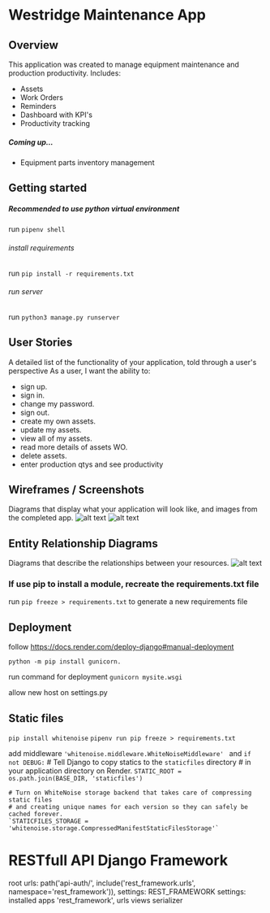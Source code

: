 # Westridge Maintenance App

## Overview
This application was created to manage equipment maintenance and production productivity. Includes:
  - Assets
  - Work Orders
  - Reminders
  - Dashboard with KPI's
  - Productivity tracking
  ##### Coming up...
  - Equipment parts inventory management

## Getting started
##### Recommended to use python virtual environment
run `pipenv shell`
###### install requirements
run `pip install -r requirements.txt`
###### run server
run `python3 manage.py runserver`

## User Stories
A detailed list of the functionality of your application, told through a user's perspective
As a user, I want the ability to:
  - sign up.
  - sign in. 
  - change my password. 
  - sign out. 
  - create my own assets. 
  - update my assets. 
  - view all of my assets. 
  - read more details of assets WO. 
  - delete assets. 
  - enter production qtys and see productivity

## Wireframes / Screenshots
Diagrams that display what your application will look like, and images from the completed app.
![alt text](media/login.png)
![alt text](media/register.png)
## Entity Relationship Diagrams 
Diagrams that describe the relationships between your resources.
![alt text](media/ERD.png)

### If use pip to install a module, recreate the requirements.txt file

run `pip freeze > requirements.txt` to generate a new requirements file

## Deployment

follow https://docs.render.com/deploy-django#manual-deployment

`python -m pip install gunicorn.`

run command for deployment
`gunicorn mysite.wsgi`

allow new host on settings.py

## Static files

`pip install whitenoise`
`pipenv run pip freeze > requirements.txt`

add middleware
`'whitenoise.middleware.WhiteNoiseMiddleware' `
and
`if not DEBUG:`
    # Tell Django to copy statics to the `staticfiles` directory
    # in your application directory on Render.
    `STATIC_ROOT = os.path.join(BASE_DIR, 'staticfiles')`

    # Turn on WhiteNoise storage backend that takes care of compressing static files
    # and creating unique names for each version so they can safely be cached forever.
    `STATICFILES_STORAGE = 'whitenoise.storage.CompressedManifestStaticFilesStorage'`


# RESTfull API Django Framework

root urls: path('api-auth/', include('rest_framework.urls', namespace='rest_framework')),
settings: REST_FRAMEWORK
settings: installed apps  'rest_framework',
urls 
views
serializer 


